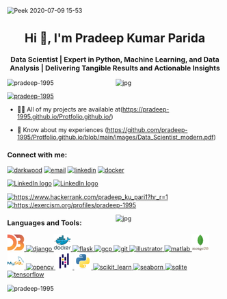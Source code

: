 ![Peek 2020-07-09 15-53](https://user-images.githubusercontent.com/7910856/87048834-84abea80-c1fc-11ea-9342-27b96a046ba4.gif)




<h1 align="center">Hi 👋, I'm Pradeep Kumar Parida</h1>
<h3 align="center">Data Scientist | Expert in Python, Machine Learning, and Data Analysis | Delivering Tangible Results and Actionable Insights</h3>
<img align="right" alt="jpg" width="250px" src="https://media3.giphy.com/media/qgQUggAC3Pfv687qPC/giphy.gif?cid=ecf05e47e2us3s97tg42pypypqi7czqayjq4p9lckg2dtysw&ep=v1_gifs_search&rid=giphy.gif&ct=g" />

<p align="left"> <img src="https://komarev.com/ghpvc/?username=pradeep-1995&label=Profile%20views&color=0e75b6&style=flat" alt="pradeep-1995" /> </p>

<p align="left"> <a href="https://github.com/ryo-ma/github-profile-trophy"><img src="https://github-profile-trophy.vercel.app/?username=pradeep-1995" alt="pradeep-1995" /></a> </p>

- 👨‍💻 All of my projects are available at(https://pradeep-1995.github.io/Protfolio.github.io/)

- 📄 Know about my experiences (https://github.com/pradeep-1995/Protfolio.github.io/blob/main/images/Data_Scientist_modern.pdf)


<h3 align="left">Connect with me:</h3>
<p align="left">
  <a href="https://pradeep-1995.github.io/Protfolio.github.io/"><img src="https://img.icons8.com/fluent/32/000000/domain.png" alt="darkwood"/></a>
  <a href="mailto:"><img src="https://img.icons8.com/color/32/000000/gmail.png" alt="email"/></a>
  <a href="https://www.linkedin.com/in/pradeep-parida-2bb0a3132"><img src="https://img.icons8.com/color/32/000000/linkedin.png" alt="linkedin"/></a>
  <a href="https://hub.docker.com/u/mmphego"><img src="https://img.icons8.com/color/32/000000/docker.png" alt="docker"/></a>
  
  [<img src="https://img.shields.io/badge/LinkedIn-282C34?logo=linkedin&logoColor=0077B5" alt="LinkedIn logo" title="LinkedIn" height="25" />](https://www.linkedin.com/in/pradeep-parida-2bb0a3132)
  [<img src="https://img.shields.io/badge/kaggle-.com-blue" alt="LinkedIn logo" title="kaggle" height="25" />](https://kaggle.com/https://www.kaggle.com/pradeepparida)
  
<a href="https://www.hackerrank.com/https://www.hackerrank.com/pradeep_ku_pari1?hr_r=1" target="blank"><img align="center" src="https://raw.githubusercontent.com/rahuldkjain/github-profile-readme-generator/master/src/images/icons/Social/hackerrank.svg" alt="https://www.hackerrank.com/pradeep_ku_pari1?hr_r=1" height="30" width="40" /></a>
<a href="/https://exercism.org/profiles/pradeep-1995" target="blank"><img align="center" src="https://raw.githubusercontent.com/rahuldkjain/github-profile-readme-generator/master/src/images/icons/Social/rss.svg" alt="https://exercism.org/profiles/pradeep-1995" height="30" width="40" /></a>
</p>
<img align="right" alt="jpg" width="250px" src="https://media4.giphy.com/media/doXBzUFJRxpaUbuaqz/giphy.gif?cid=ecf05e478in30wnfxc8255g8r1ii0j05oykdcsq9xtkomvvl&ep=v1_gifs_search&rid=giphy.gif&ct=g" />

<h3 align="left">Languages and Tools:</h3>
<p align="left"> <a href="https://d3js.org/" target="_blank" rel="noreferrer"> <img src="https://raw.githubusercontent.com/devicons/devicon/master/icons/d3js/d3js-original.svg" alt="d3js" width="40" height="40"/> </a> <a href="https://www.djangoproject.com/" target="_blank" rel="noreferrer"> <img src="https://cdn.worldvectorlogo.com/logos/django.svg" alt="django" width="40" height="40"/> </a> <a href="https://www.docker.com/" target="_blank" rel="noreferrer"> <img src="https://raw.githubusercontent.com/devicons/devicon/master/icons/docker/docker-original-wordmark.svg" alt="docker" width="40" height="40"/> </a> <a href="https://flask.palletsprojects.com/" target="_blank" rel="noreferrer"> <img src="https://www.vectorlogo.zone/logos/pocoo_flask/pocoo_flask-icon.svg" alt="flask" width="40" height="40"/> </a> <a href="https://cloud.google.com" target="_blank" rel="noreferrer"> <img src="https://www.vectorlogo.zone/logos/google_cloud/google_cloud-icon.svg" alt="gcp" width="40" height="40"/> </a> <a href="https://git-scm.com/" target="_blank" rel="noreferrer"> <img src="https://www.vectorlogo.zone/logos/git-scm/git-scm-icon.svg" alt="git" width="40" height="40"/> </a> <a href="https://www.adobe.com/in/products/illustrator.html" target="_blank" rel="noreferrer"> <img src="https://www.vectorlogo.zone/logos/adobe_illustrator/adobe_illustrator-icon.svg" alt="illustrator" width="40" height="40"/> </a> <a href="https://www.mathworks.com/" target="_blank" rel="noreferrer"> <img src="https://upload.wikimedia.org/wikipedia/commons/2/21/Matlab_Logo.png" alt="matlab" width="40" height="40"/> </a> <a href="https://www.mongodb.com/" target="_blank" rel="noreferrer"> <img src="https://raw.githubusercontent.com/devicons/devicon/master/icons/mongodb/mongodb-original-wordmark.svg" alt="mongodb" width="40" height="40"/> </a> <a href="https://www.mysql.com/" target="_blank" rel="noreferrer"> <img src="https://raw.githubusercontent.com/devicons/devicon/master/icons/mysql/mysql-original-wordmark.svg" alt="mysql" width="40" height="40"/> </a> <a href="https://opencv.org/" target="_blank" rel="noreferrer"> <img src="https://www.vectorlogo.zone/logos/opencv/opencv-icon.svg" alt="opencv" width="40" height="40"/> </a> <a href="https://pandas.pydata.org/" target="_blank" rel="noreferrer"> <img src="https://raw.githubusercontent.com/devicons/devicon/2ae2a900d2f041da66e950e4d48052658d850630/icons/pandas/pandas-original.svg" alt="pandas" width="40" height="40"/> </a> <a href="https://www.python.org" target="_blank" rel="noreferrer"> <img src="https://raw.githubusercontent.com/devicons/devicon/master/icons/python/python-original.svg" alt="python" width="40" height="40"/> </a> <a href="https://scikit-learn.org/" target="_blank" rel="noreferrer"> <img src="https://upload.wikimedia.org/wikipedia/commons/0/05/Scikit_learn_logo_small.svg" alt="scikit_learn" width="40" height="40"/> </a> <a href="https://seaborn.pydata.org/" target="_blank" rel="noreferrer"> <img src="https://seaborn.pydata.org/_images/logo-mark-lightbg.svg" alt="seaborn" width="40" height="40"/> </a> <a href="https://www.sqlite.org/" target="_blank" rel="noreferrer"> <img src="https://www.vectorlogo.zone/logos/sqlite/sqlite-icon.svg" alt="sqlite" width="40" height="40"/> </a> <a href="https://www.tensorflow.org" target="_blank" rel="noreferrer"> <img src="https://www.vectorlogo.zone/logos/tensorflow/tensorflow-icon.svg" alt="tensorflow" width="40" height="40"/> </a> </p>

<p><img align="center" src="https://github-readme-stats.vercel.app/api/top-langs?username=pradeep-1995&show_icons=true&locale=en&layout=compact" alt="pradeep-1995" /></p>

